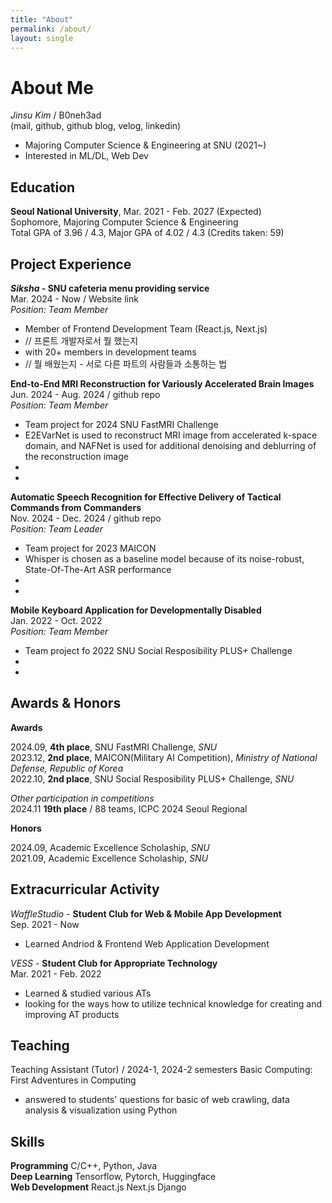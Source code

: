 ```yaml
---
title: "About"
permalink: /about/
layout: single
---
```


# About Me

*Jinsu Kim* / B0neh3ad   
(mail, github, github blog, velog, linkedin)

- Majoring Computer Science & Engineering at SNU (2021~)
- Interested in ML/DL, Web Dev

## Education

**Seoul National University**, Mar. 2021 - Feb. 2027 (Expected)  
Sophomore, Majoring Computer Science & Engineering  
Total GPA of 3.96 / 4.3, Major GPA of 4.02 / 4.3 (Credits taken: 59)

## Project Experience

***Siksha* - SNU cafeteria menu providing service**  
Mar. 2024 - Now / Website link  
*Position: Team Member*
- Member of Frontend Development Team (React.js, Next.js)
- // 프론트 개발자로서 뭘 했는지
- with 20+ members in development teams  
- // 뭘 배웠는지 - 서로 다른 파트의 사람들과 소통하는 법


**End-to-End MRI Reconstruction for Variously Accelerated Brain Images**  
Jun. 2024 - Aug. 2024 / github repo  
*Position: Team Member*  
- Team project for 2024 SNU FastMRI Challenge
- E2EVarNet is used to reconstruct MRI image from accelerated k-space domain, and NAFNet is used for additional denoising and deblurring of the reconstruction image
- 
- 

**Automatic Speech Recognition for Effective Delivery of Tactical Commands from Commanders**  
Nov. 2024 - Dec. 2024 / github repo  
*Position: Team Leader*
- Team project for 2023 MAICON
- Whisper is chosen as a baseline model because of its noise-robust, State-Of-The-Art ASR performance
- 
- 

**Mobile Keyboard Application for Developmentally Disabled**  
Jan. 2022 - Oct. 2022  
*Position: Team Member*
- Team project fo 2022 SNU Social Resposibility PLUS+ Challenge
- 
- 

## Awards & Honors

**Awards**

2024.09, **4th place**, SNU FastMRI Challenge, *SNU*  
2023.12, **2nd place**, MAICON(Military AI Competition), *Ministry of National Defense, Republic of Korea*   
2022.10, **2nd place**, SNU Social Resposibility PLUS+ Challenge, *SNU*  

*Other participation in competitions*  
2024.11 **19th place** / 88 teams, ICPC 2024 Seoul Regional

**Honors**  

2024.09, Academic Excellence Scholaship, *SNU*  
2021.09, Academic Excellence Scholaship, *SNU*

## Extracurricular Activity

*WaffleStudio* - **Student Club for Web & Mobile App Development**  
Sep. 2021 - Now
- Learned Andriod & Frontend Web Application Development

*VESS* - **Student Club for Appropriate Technology**  
Mar. 2021 - Feb. 2022
- Learned & studied various ATs
- looking for the ways how to utilize technical knowledge for creating and improving AT products

## Teaching

Teaching Assistant (Tutor) / 2024-1, 2024-2 semesters
Basic Computing: First Adventures in Computing
- answered to students' questions for basic of web crawling, data analysis & visualization using Python

## Skills

**Programming** C/C++, Python, Java  
**Deep Learning** Tensorflow, Pytorch, Huggingface  
**Web Development** React.js Next.js Django